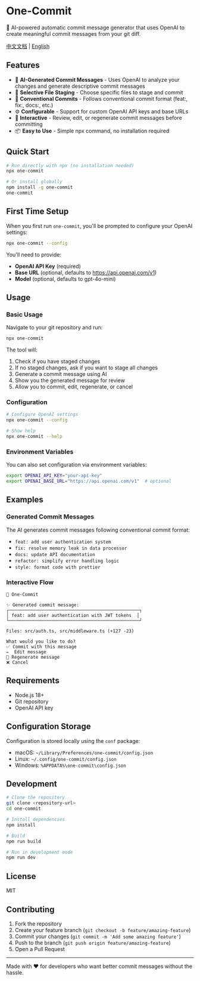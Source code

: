 # One-Commit

🚀 AI-powered automatic commit message generator that uses OpenAI to create meaningful commit messages from your git diff.

[中文文档](./README-zh.md) | [English](./README.md)

## Features

- 🤖 **AI-Generated Commit Messages** - Uses OpenAI to analyze your changes and generate descriptive commit messages
- 📁 **Selective File Staging** - Choose specific files to stage and commit
- 🎯 **Conventional Commits** - Follows conventional commit format (feat:, fix:, docs:, etc.)
- ⚙️ **Configurable** - Support for custom OpenAI API keys and base URLs
- 🔄 **Interactive** - Review, edit, or regenerate commit messages before committing
- 📦 **Easy to Use** - Simple npx command, no installation required

## Quick Start

```bash
# Run directly with npx (no installation needed)
npx one-commit

# Or install globally
npm install -g one-commit
one-commit
```

## First Time Setup

When you first run `one-commit`, you'll be prompted to configure your OpenAI settings:

```bash
npx one-commit --config
```

You'll need to provide:
- **OpenAI API Key** (required)
- **Base URL** (optional, defaults to https://api.openai.com/v1)
- **Model** (optional, defaults to gpt-4o-mini)

## Usage

### Basic Usage

Navigate to your git repository and run:

```bash
npx one-commit
```

The tool will:
1. Check if you have staged changes
2. If no staged changes, ask if you want to stage all changes
3. Generate a commit message using AI
4. Show you the generated message for review
5. Allow you to commit, edit, regenerate, or cancel

### Configuration

```bash
# Configure OpenAI settings
npx one-commit --config

# Show help
npx one-commit --help
```

### Environment Variables

You can also set configuration via environment variables:

```bash
export OPENAI_API_KEY="your-api-key"
export OPENAI_BASE_URL="https://api.openai.com/v1"  # optional
```

## Examples

### Generated Commit Messages

The AI generates commit messages following conventional commit format:

- `feat: add user authentication system`
- `fix: resolve memory leak in data processor`
- `docs: update API documentation`
- `refactor: simplify error handling logic`
- `style: format code with prettier`

### Interactive Flow

```
🚀 One-Commit

✨ Generated commit message:
┌─────────────────────────────────────────────────┐
│ feat: add user authentication with JWT tokens  │
└─────────────────────────────────────────────────┘

Files: src/auth.ts, src/middleware.ts (+127 -23)

What would you like to do?
✅ Commit with this message
✏️  Edit message
🔄 Regenerate message
❌ Cancel
```

## Requirements

- Node.js 18+
- Git repository
- OpenAI API key

## Configuration Storage

Configuration is stored locally using the `conf` package:
- macOS: `~/Library/Preferences/one-commit/config.json`
- Linux: `~/.config/one-commit/config.json`
- Windows: `%APPDATA%\one-commit\config.json`

## Development

```bash
# Clone the repository
git clone <repository-url>
cd one-commit

# Install dependencies
npm install

# Build
npm run build

# Run in development mode
npm run dev
```

## License

MIT

## Contributing

1. Fork the repository
2. Create your feature branch (`git checkout -b feature/amazing-feature`)
3. Commit your changes (`git commit -m 'Add some amazing feature'`)
4. Push to the branch (`git push origin feature/amazing-feature`)
5. Open a Pull Request

---

Made with ❤️ for developers who want better commit messages without the hassle.